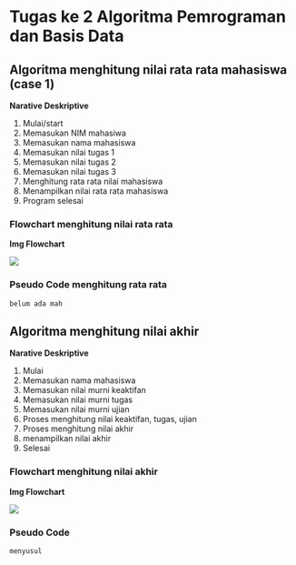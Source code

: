 # Tugas ke 2 Algoritma Pemrograman dan Basis Data

## Algoritma menghitung nilai rata rata mahasiswa (case 1)
**Narative Deskriptive**
1. Mulai/start
2. Memasukan NIM mahasiwa
3. Memasukan nama mahasiswa
4. Memasukan nilai tugas 1
5. Memasukan nilai tugas 2
6. Memasukan nilai tugas 3
7. Menghitung rata rata nilai mahasiswa
8. Menampilkan nilai rata rata mahasiswa
9. Program selesai

### Flowchart menghitung nilai rata rata
**Img Flowchart**

![](https://github.com/Fiyanz/Algoritma-dan-Basis-data/blob/main/img/Flowchat_rata-rata.png)


### Pseudo Code menghitung rata rata
```
belum ada mah
```


## Algoritma menghitung nilai akhir
**Narative Deskriptive**
1. Mulai
2. Memasukan nama mahasiswa
3. Memasukan nilai murni keaktifan
4. Memasukan nilai murni tugas
5. Memasukan nilai murni ujian
6. Proses menghitung nilai keaktifan, tugas, ujian
7. Proses menghitung nilai akhir
8. menampilkan nilai akhir
9. Selesai

### Flowchart menghitung nilai akhir
**Img Flowchart**

![](https://github.com/Fiyanz/Algoritma-dan-Basis-data/blob/main/img/flowchart_nilai_akhir.png)


### Pseudo Code
```
menyusul
```
